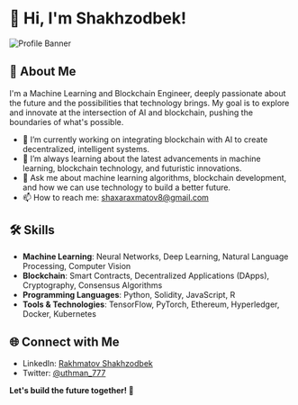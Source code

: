 

# 👋 Hi, I'm Shakhzodbek!

![Profile Banner](https://vraki.net/sites/default/files/mood/29.gif)

## 🚀 About Me
I'm a Machine Learning and Blockchain Engineer, deeply passionate about the future and the possibilities that technology brings. My goal is to explore and innovate at the intersection of AI and blockchain, pushing the boundaries of what's possible.

- 🔭 I’m currently working on integrating blockchain with AI to create decentralized, intelligent systems.
- 🌱 I’m always learning about the latest advancements in machine learning, blockchain technology, and futuristic innovations.
- 💬 Ask me about machine learning algorithms, blockchain development, and how we can use technology to build a better future.
- 📫 How to reach me: shaxaraxmatov8@gmail.com

## 🛠️ Skills
- **Machine Learning**: Neural Networks, Deep Learning, Natural Language Processing, Computer Vision
- **Blockchain**: Smart Contracts, Decentralized Applications (DApps), Cryptography, Consensus Algorithms
- **Programming Languages**: Python, Solidity, JavaScript, R
- **Tools & Technologies**: TensorFlow, PyTorch, Ethereum, Hyperledger, Docker, Kubernetes




## 🌐 Connect with Me
- LinkedIn: [Rakhmatov Shakhzodbek](https://www.linkedin.com/in/shakhzod-rakhmatov-71bb501a8/)
- Twitter: [@uthman_777](https://twitter.com/uthman_777)
  



**Let's build the future together! 🚀**
